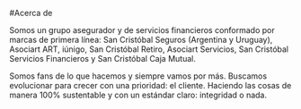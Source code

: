 #Acerca de

Somos un grupo asegurador y de servicios financieros conformado por marcas de primera línea: San Cristóbal Seguros (Argentina y Uruguay), Asociart ART, iúnigo, San Cristóbal Retiro, Asociart Servicios, San Cristóbal Servicios Financieros y San Cristóbal Caja Mutual.

Somos fans de lo que hacemos y siempre vamos por más. Buscamos evolucionar para crecer con una prioridad: el cliente. Haciendo las cosas de manera 100% sustentable y con un estándar claro: integridad o nada.
